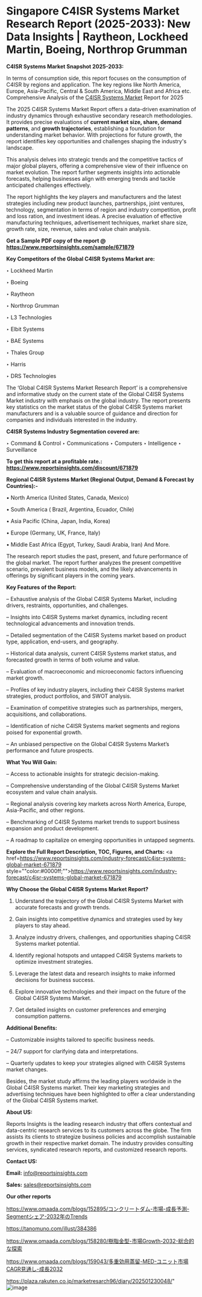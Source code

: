 # Singapore C4ISR Systems Market Research Report (2025-2033): New Data Insights | Raytheon, Lockheed Martin, Boeing, Northrop Grumman

<strong>C4ISR Systems Market Snapshot 2025-2033:</strong>

In terms of consumption side, this report focuses on the consumption of C4ISR by regions and application. The key regions like North America, Europe, Asia-Pacific, Central & South America, Middle East and Africa etc. Comprehensive Analysis of the <a href=https://www.reportsinsights.com/sample/671879>C4ISR Systems Market</a> Report for 2025

The 2025 C4ISR Systems Market Report offers a data-driven examination of industry dynamics through exhaustive secondary research methodologies. It provides precise evaluations of <strong>current market size, share, demand patterns</strong>, and <strong>growth trajectories</strong>, establishing a foundation for understanding market behavior. With projections for future growth, the report identifies key opportunities and challenges shaping the industry's landscape.

This analysis delves into strategic trends and the competitive tactics of major global players, offering a comprehensive view of their influence on market evolution. The report further segments insights into actionable forecasts, helping businesses align with emerging trends and tackle anticipated challenges effectively.

The report highlights the key players and manufacturers and the latest strategies including new product launches, partnerships, joint ventures, technology, segmentation in terms of region and industry competition, profit and loss ration, and investment ideas. A precise evaluation of effective manufacturing techniques, advertisement techniques, market share size, growth rate, size, revenue, sales and value chain analysis.

<strong>Get a Sample PDF copy of the report @ <a href=https://www.reportsinsights.com/sample/671879 style=color:#0000ff;>https://www.reportsinsights.com/sample/671879</a></strong>

<strong>Key Competitors of the Global C4ISR Systems Market are:</strong>

‣ Lockheed Martin

‣ Boeing

‣ Raytheon

‣ Northrop Grumman

‣ L3 Technologies

‣ Elbit Systems

‣ BAE Systems

‣ Thales Group

‣ Harris

‣ DRS Technologies

The ‘Global C4ISR Systems Market Research Report’ is a comprehensive and informative study on the current state of the Global C4ISR Systems Market industry with emphasis on the global industry. The report presents key statistics on the market status of the global C4ISR Systems market manufacturers and is a valuable source of guidance and direction for companies and individuals interested in the industry.

<strong>C4ISR Systems Industry Segmentation covered are:</strong>

‣ Command & Control
‣ Communications
‣ Computers
‣ Intelligence
‣ Surveillance

<strong>To get this report at a profitable rate.: <a href=https://www.reportsinsights.com/discount/671879 style=color:#0000ff;>https://www.reportsinsights.com/discount/671879</a></strong>

<strong>Regional C4ISR Systems Market (Regional Output, Demand &amp; Forecast by Countries):-</strong>

• North America (United States, Canada, Mexico)

• South America ( Brazil, Argentina, Ecuador, Chile)

• Asia Pacific (China, Japan, India, Korea)

• Europe (Germany, UK, France, Italy)

• Middle East Africa (Egypt, Turkey, Saudi Arabia, Iran) And More.

The research report studies the past, present, and future performance of the global market. The report further analyzes the present competitive scenario, prevalent business models, and the likely advancements in offerings by significant players in the coming years.

<strong>Key Features of the Report:</strong>

– Exhaustive analysis of the Global C4ISR Systems Market, including drivers, restraints, opportunities, and challenges.

– Insights into C4ISR Systems market dynamics, including recent technological advancements and innovation trends.

– Detailed segmentation of the C4ISR Systems market based on product type, application, end-users, and geography.

– Historical data analysis, current C4ISR Systems market status, and forecasted growth in terms of both volume and value.

– Evaluation of macroeconomic and microeconomic factors influencing market growth.

– Profiles of key industry players, including their C4ISR Systems market strategies, product portfolios, and SWOT analysis.

– Examination of competitive strategies such as partnerships, mergers, acquisitions, and collaborations.

– Identification of niche C4ISR Systems market segments and regions poised for exponential growth.

– An unbiased perspective on the Global C4ISR Systems Market’s performance and future prospects.

<strong>What You Will Gain:</strong>

– Access to actionable insights for strategic decision-making.

– Comprehensive understanding of the Global C4ISR Systems Market ecosystem and value chain analysis.

– Regional analysis covering key markets across North America, Europe, Asia-Pacific, and other regions.

– Benchmarking of C4ISR Systems market trends to support business expansion and product development.

– A roadmap to capitalize on emerging opportunities in untapped segments.

<strong>Explore the Full Report Description, TOC, Figures, and Charts:</strong>
<a href=https://www.reportsinsights.com/industry-forecast/c4isr-systems-global-market-671879 style=""color:#0000ff;"">https://www.reportsinsights.com/industry-forecast/c4isr-systems-global-market-671879</a>

<strong>Why Choose the Global C4ISR Systems Market Report?</strong>

1. Understand the trajectory of the Global C4ISR Systems Market with accurate forecasts and growth trends.

2. Gain insights into competitive dynamics and strategies used by key players to stay ahead.

3. Analyze industry drivers, challenges, and opportunities shaping C4ISR Systems market potential.

4. Identify regional hotspots and untapped C4ISR Systems markets to optimize investment strategies.

5. Leverage the latest data and research insights to make informed decisions for business success.

6. Explore innovative technologies and their impact on the future of the Global C4ISR Systems Market.

7. Get detailed insights on customer preferences and emerging consumption patterns.

<strong>Additional Benefits:</strong>

– Customizable insights tailored to specific business needs.

– 24/7 support for clarifying data and interpretations.

– Quarterly updates to keep your strategies aligned with C4ISR Systems market changes.

Besides, the market study affirms the leading players worldwide in the Global C4ISR Systems market. Their key marketing strategies and advertising techniques have been highlighted to offer a clear understanding of the Global C4ISR Systems market.

<strong><strong>About US</strong>:</strong>

Reports Insights is the leading research industry that offers contextual and data-centric research services to its customers across the globe. The firm assists its clients to strategize business policies and accomplish sustainable growth in their respective market domain. The industry provides consulting services, syndicated research reports, and customized research reports.

<strong>Contact US:</strong>

<p class=><b>Email:</b> <a href=mailto:info@reportsinsights.com>info@reportsinsights.com</a></p>
<p class=><b>Sales:</b> <a href=mailto:sales@reportsinsights.com>sales@reportsinsights.com</a></p>

<strong>Our other reports</strong>

<a href=https://www.omaada.com/blogs/152895/コンクリートダム-市場-成長予測-Segmentシェア-2032年のTrends>https://www.omaada.com/blogs/152895/コンクリートダム-市場-成長予測-Segmentシェア-2032年のTrends</a>

<a href=https://tanomuno.com/illust/384386>https://tanomuno.com/illust/384386</a>

<a href=https://www.omaada.com/blogs/158280/樹脂金型-市場Growth-2032-総合的な探索>https://www.omaada.com/blogs/158280/樹脂金型-市場Growth-2032-総合的な探索</a>

<a href=https://www.omaada.com/blogs/159043/多重効用蒸留-MED-ユニット市場CAGR見通し-成長2032>https://www.omaada.com/blogs/159043/多重効用蒸留-MED-ユニット市場CAGR見通し-成長2032</a>

<a href=https://plaza.rakuten.co.jp/marketresarch96/diary/202501230048/>https://plaza.rakuten.co.jp/marketresarch96/diary/202501230048/</a>"
![image](https://github.com/user-attachments/assets/e118a625-0b78-420b-8873-d1ed097f2a4d)
